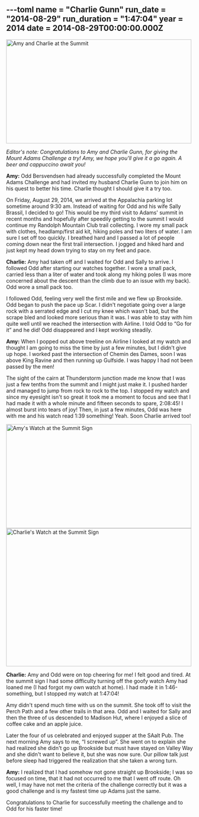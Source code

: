 ---toml
name = "Charlie Gunn"
run_date = "2014-08-29"
run_duration = "1:47:04"
year = 2014
date = 2014-08-29T00:00:00.000Z
---
<img src="/assets/images/uploads/charlie-and-amy-summit.jpg" alt="Amy and Charlie at the Summit" width="500" height="281" class="img-fluid">

<em>Editor's note: Congratulations to Amy and Charlie Gunn, for giving the Mount Adams Challenge a try! Amy, we hope you'll give it a go again. A beer and cappuccino await you!</em>

<strong>Amy:</strong> Odd Bersvendsen had already successfully completed the Mount Adams Challenge and had invited my husband Charlie Gunn to join him on his quest to better his time. Charlie thought I should give it a try too.

On Friday, August 29, 2014, we arrived at the Appalachia parking lot sometime around 9:30 am. Instead of waiting for Odd and his wife Sally Brassil, I decided to go! This would be my third visit to Adams' summit in recent months and hopefully after speedily getting to the summit I would continue my Randolph Mountain Club trail collecting. I wore my small pack with clothes, headlamp/first aid kit, hiking poles and two liters of water. I am sure I set off too quickly. I breathed hard and I passed a lot of people coming down near the first trail intersection. I jogged and hiked hard and just kept my head down trying to stay on my feet and pace.

<strong>Charlie:</strong> Amy had taken off and I waited for Odd and Sally to arrive.  I followed Odd after starting our watches together.  I wore a small pack, carried less than a liter of water and took along my hiking poles (I was more concerned about the descent than the climb due to an issue with my back).  Odd wore a small pack too.

I followed Odd, feeling very well the first mile and we flew up Brookside. Odd began to push the pace up Scar. I didn't negotiate going over a large rock with a serrated edge and I cut my knee which wasn't bad, but the scrape bled and looked more serious than it was. I was able to stay with him quite well until we reached the intersection with Airline. I told Odd to “Go for it” and he did! Odd disappeared and I kept working steadily.

<strong>Amy:</strong> When I popped out above treeline on Airline I looked at my watch and thought I am going to miss the time by just a few minutes, but I didn't give up hope. I worked past the intersection of Chemin des Dames, soon I was above King Ravine and then running up Gulfside. I was happy I had not been passed by the men!

The sight of the cairn at Thunderstorm junction made me know that I was just a few tenths from the summit and I might just make it. I pushed harder and managed to jump from rock to rock to the top. I stopped my watch and since my eyesight isn't so great it took me a moment to focus and see that I had made it with a whole minute and fifteen seconds to spare, 2:08:45!  I almost burst into tears of joy! Then, in just a few minutes, Odd was here with me and his watch read 1:39 something! Yeah. Soon Charlie arrived too!

<img src="/assets/images/uploads/amy-watch-summit.jpg" alt="Amy's Watch at the Summit Sign" width="500" height="281" class="img-fluid">

<img src="/assets/images/uploads/charlie-watch-summit.jpg" alt="Charlie's Watch at the Summit Sign" width="500" height="373" class="img-fluid">

<strong>Charlie:</strong> Amy and Odd were on top cheering for me! I felt good and tired. At the summit sign I had some difficulty turning off the goofy watch Amy had loaned me (I had forgot my own watch at home).  I had made it in 1:46-something, but I stopped my watch at 1:47:04!

Amy didn't spend much time with us on the summit. She took off to visit the Perch Path and a few other trails in that area.  Odd and I waited for Sally and then the three of us descended to Madison Hut, where I enjoyed a slice of coffee cake and an apple juice.

Later the four of us celebrated and enjoyed supper at the SAalt Pub. The next morning Amy says to me, “I screwed up”. She went on to explain she had realized she didn't go up Brookside but must have stayed on Valley Way and she didn't want to believe it, but she was now sure. Our pillow talk just before sleep had triggered the realization that she taken a wrong turn.

<strong>Amy:</strong> I realized that I had somehow not gone straight up Brookside; I was so focused on time, that it had not occurred to me that I went off route.  Oh well, I may have not met the criteria of the challenge correctly but it was a good challenge and is my fastest time up Adams just the same.

Congratulations to Charlie for successfully meeting the challenge and to Odd for his faster time!



